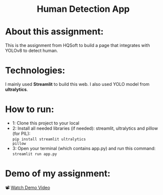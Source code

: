 <h1 align="center">Human Detection App</h1>

# About this assignment:
This is the assignment from HQSoft to build a page that integrates with YOLOv8 to detect human.

# Technologies:
I mainly used <b>Streamlit</b> to build this web. I also used YOLO model from <b>ultralytics</b>.

# How to run:
- 1: Clone this project to your local
- 2: Install all needed libraries (if needed): streamlit, ultralytics and pillow (for PIL): <br>
    <code>pip install streamlit ultralytics pillow</code>
- 3: Open your terminal (which contains app.py) and run this command:
    <code>streamlit run app.py</code>

# Demo of my assignment:
📽️ [Watch Demo Video](./Video/Demo_Video.mp4)